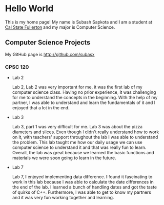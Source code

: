 # Hello World

This is my home page! My name is Subash Sapkota and I am a student at [Cal State Fullerton](http://www.fullerton.edu/) and my major is Computer Science. 

## Computer Science Projects

My GitHub page is http://github.com/subasx

### CPSC 120

* Lab 2

    Lab 2, Lab 2 was very important for me, it was the first lab of my computer science class. Having no prior experience, it was challenging for me to understand the concepts in the beginning. With the help of my partner, I was able to understand and learn the fundamentals of it and I enjoyed that a lot in the end. 

* Lab 3

    Lab 3, part 1 was very difficult for me. Lab 3 was about the pizza diameters and slices. Even though I didn't really understand how to work on it, with teachers' support throughout the lab I was able to understand the problem. This lab taught me how our daily usage we can use computer science to understand it and that was really fun to learn. Overall, the lab was great because we learned the basic functions and materials we were soon going to learn in the future.
  
* Lab 7

    Lab 7, I enjoyed implementing data difference. I found it fascinating to work in this lab because I was able to calculate the date differences in the end of the lab. I learned a bunch of handling dates and got the taste of quirks of C++. Furthermore, I was able to get to know my partners and it was very fun working together and learning. 
